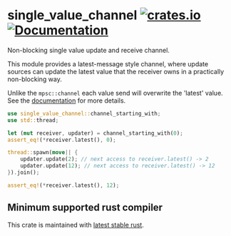 single_value_channel
[![crates.io](https://img.shields.io/crates/v/single_value_channel.svg)](https://crates.io/crates/single_value_channel)
[![Documentation](https://docs.rs/single_value_channel/badge.svg)](https://docs.rs/single_value_channel")
================

Non-blocking single value update and receive channel.

This module provides a latest-message style channel, where update sources can update the latest value that the
receiver owns in a practically non-blocking way.

Unlike the `mpsc::channel` each value send will overwrite the 'latest' value. See the [documentation](https://docs.rs/single_value_channel) for
more details.

```rust
use single_value_channel::channel_starting_with;
use std::thread;

let (mut receiver, updater) = channel_starting_with(0);
assert_eq!(*receiver.latest(), 0);

thread::spawn(move|| {
    updater.update(2); // next access to receiver.latest() -> 2
    updater.update(12); // next access to receiver.latest() -> 12
}).join();

assert_eq!(*receiver.latest(), 12);
```

## Minimum supported rust compiler
This crate is maintained with [latest stable rust](https://gist.github.com/alexheretic/d1e98d8433b602e57f5d0a9637927e0c).
